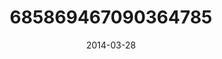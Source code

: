 ---
title: "685869467090364785"
cover: "2014-03-28 15.47.13 685869467090364785_46248401"
photo: "2014-03-28 15.47.13 685869467090364785_46248401"
date: "2014-03-28"
type: "photo"
---